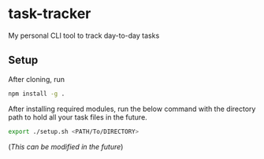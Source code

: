 # task-tracker
My personal CLI tool to track day-to-day tasks


## Setup

After cloning, run
```sh
npm install -g .
```
After installing required modules, run the below command with the directory path to hold all your task files in the future.
```sh
export ./setup.sh <PATH/To/DIRECTORY>
```
(*This can be modified in the future*)

